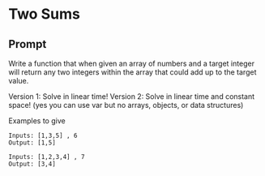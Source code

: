# Two Sums

## Prompt

Write a function that when given an array of numbers and a target integer will return any two integers within the array that could add up to the target value.

Version 1: Solve in linear time!
Version 2: Solve in linear time and constant space! (yes you can use var but no arrays, objects, or data structures)

Examples to give

```
Inputs: [1,3,5] , 6
Output: [1,5]

Inputs: [1,2,3,4] , 7
Output: [3,4]

```
